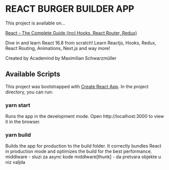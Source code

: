 # REACT BURGER BUILDER APP

This project is available on...

[React - The Complete Guide (incl Hooks, React Router, Redux)](https://www.udemy.com/course/react-the-complete-guide-incl-redux/)

Dive in and learn React 16.8 from scratch! Learn Reactjs, Hooks, Redux, React Routing, Animations, Next.js and way more!

Created by Academind by Maximilian Schwarzmüller


## Available Scripts

This project was bootstrapped with [Create React App](https://github.com/facebook/create-react-app). In the project directory, you can run:

### yarn start

Runs the app in the development mode.
Open http://localhost:3000 to view it in the browser.

### yarn build

Builds the app for production to the build folder.
It correctly bundles React in production mode and optimizes the build for the best performance.
middlware - sluzi za async kode
middlware[thunk] - da pretvara objekte u niz valjda